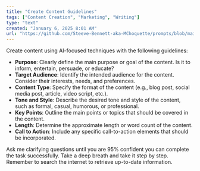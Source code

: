 ```yaml
---
title: "Create Content Guidelines"
tags: ["Content Creation", "Marketing", "Writing"]
type: "text"
created: "January 6, 2025 8:01 AM"
url: "https://github.com/Steeve-Bennett-aka-MChoquette/prompts/blob/main/create_content_guidelines.md"
---
```


Create content using AI-focused techniques with the following guidelines:

- **Purpose**: Clearly define the main purpose or goal of the content. Is it to inform, entertain, persuade, or educate?
- **Target Audience**: Identify the intended audience for the content. Consider their interests, needs, and preferences.
- **Content Type**: Specify the format of the content (e.g., blog post, social media post, article, video script, etc.).
- **Tone and Style**: Describe the desired tone and style of the content, such as formal, casual, humorous, or professional.
- **Key Points**: Outline the main points or topics that should be covered in the content.
- **Length**: Determine the approximate length or word count of the content.
- **Call to Action**: Include any specific call-to-action elements that should be incorporated.

Ask me clarifying questions until you are 95% confident you can complete the task successfully. Take a deep breath and take it step by step. Remember to search the internet to retrieve up-to-date information.